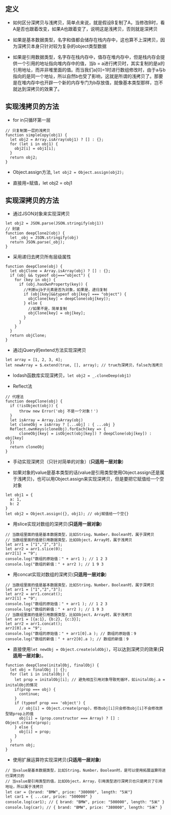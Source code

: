 ## 定义

  - 如何区分深拷贝与浅拷贝，简单点来说，就是假设B复制了A，当修改B时，看A是否也跟着改变，如果A也跟着变了，说明这是浅拷贝，否则就是深拷贝

  - 如果是基本数据类型，名字和值都会储存在栈内存中，这也算不上深拷贝，因为深拷贝本身只针对较为复杂的object类型数据

  - 如果是引用数据类型，名字存在栈内存中，值存在堆内存中，但是栈内存会提供一个引用的地址指向堆内存中的值，当b = a进行拷贝时，其实复制的是a的引用地址，而并非堆里面的值。而当我们a[0]=1时进行数组修改时，由于a与b指向的是同一个地址，所以自然b也受了影响，这就是所谓的浅拷贝了。那要是在堆内存中也开辟一个新的内存专门为b存放值，就像基本类型那样，岂不就达到深拷贝的效果了。

## 实现浅拷贝的方法

  - for in只循环第一层
  ```
  // 只复制第一层的浅拷贝
  function simpleCopy(obj1) {
    let obj2 = Array.isArray(obj1) ? [] : {};
    for (let i in obj1) {
      obj2[i] = obj1[i];
    }
    return obj2;
  }
  ```

  - Object.assign方法, `let obj2 = Object.assign(obj2);`

  - 直接用=赋值，let obj2 = obj1

## 实现深拷贝的方法

  - 通过JSON对象来实现深拷贝
  ```
  let obj2 = JSON.parse(JSON.stringify(obj1))
  // 封装
  function deepClone2(obj) {
    let _obj = JSON.stringify(obj)
    return JSON.parse(_obj);
  }
  ```

  - 采用递归去拷贝所有层级属性
  ```
  function deepClone(obj) {
    let objClone = Array.isArray(obj) ? [] : {};
    if (obj && typeof obj==="object") {
      for (key in obj) {
        if (obj.hasOwnProperty(key)) {
          //判断ojb子元素是否为对象，如果是，递归复制
          if (obj[key]&&typeof obj[key] === "object") {
            objClone[key] = deepClone(obj[key]);
          } else {
            //如果不是，简单复制
            objClone[key] = obj[key];
          }
        }
      }
    }
    return objClone;
  } 
  ```

  - 通过jQuery的extend方法实现深拷贝
  ```
  let array = [1, 2, 3, 4];
  let newArray = $.extend(true, [], array); // true为深拷贝，false为浅拷贝
  ```

  - lodash函数库实现深拷贝，`let obj2 = _.cloneDeep(obj1)`

  - Reflect法
  ```
  // 代理法
  function deepClone(obj) {
    if (!isObject(obj)) {
        throw new Error('obj 不是一个对象！')
    }
    let isArray = Array.isArray(obj)
    let cloneObj = isArray ? [...obj] : { ...obj }
    Reflect.ownKeys(cloneObj).forEach(key => {
        cloneObj[key] = isObject(obj[key]) ? deepClone(obj[key]) : obj[key]
    })
    return cloneObj
  }
  ```

  - 手动实现深拷贝（只针对简单的对象）(**只适用一层对象**)

  - 如果对象的value是基本类型的话(value是引用类型使用Object.assign还是属于浅拷贝)，也可以用Object.assign来实现深拷贝，但是要把它赋值给一个空对象
  ```
  let obj1 = {
    a: 1,
    b: 2
  }
  let obj2 = Object.assign({}, obj1); // obj赋值给一个空{}
  ```

  - 用slice实现对数组的深拷贝(**只适用一层对象**)
  ```
  // 当数组里面的值是基本数据类型，比如String，Number，Boolean时，属于深拷贝
  // 当数组里面的值是引用数据类型，比如Object，Array时，属于浅拷贝
  let arr1 = ["1","2","3"]; 
  let arr2 = arr1.slice(0);
  arr2[1] = "9";
  console.log("数组的原始值：" + arr1 ); // 1 2 3
  console.log("数组的新值：" + arr2 ); // 1 9 3
  ```

  - 用concat实现对数组的深拷贝(**只适用一层对象**)
  ```
  // 当数组里面的值是基本数据类型，比如String，Number，Boolean时，属于深拷贝
  let arr1 = ["1","2","3"];
  let arr2 = arr1.concat();
  arr2[1] = "9";
  console.log("数组的原始值：" + arr1 ); // 1 2 3
  console.log("数组的新值：" + arr2 ); // 1 9 3
  // 当数组里面的值是引用数据类型，比如Object，Array时，属于浅拷贝
  let arr1 = [{a:1}, {b:2}, {c:3}];
  let arr2 = arr1.concat();
  arr2[0].a = "9";
  console.log("数组的原始值：" + arr1[0].a ); // 数组的原始值：9
  console.log("数组的新值：" + arr2[0].a ); // 数组的新值：9
  ```

  - 直接使用`let newObj = Object.create(oldObj)`，可以达到深拷贝的效果(**只适用一层对象**)。
  ```
  function deepClone(initalObj, finalObj) {    
    let obj = finalObj || {};    
    for (let i in initalObj) {        
      let prop = initalObj[i]; // 避免相互引用对象导致死循环，如initalObj.a = initalObj的情况
      if(prop === obj) {            
        continue;
      }        
      if (typeof prop === 'object') {
        // obj[i] = Object.create(prop)，修改obj[i]只会修改obj[i]不会修改原型链prop上的值
        obj[i] = (prop.constructor === Array) ? [] : Object.create(prop);
      } else {
        obj[i] = prop;
      }
    }    
    return obj;
  }
  ```

  - 使用扩展运算符实现深拷贝(**只适用一层对象**)
  ```
  // 当value是基本数据类型，比如String，Number，Boolean时，是可以使用拓展运算符进行深拷贝的
  // 当value是引用类型的值，比如Object，Array，引用类型进行深拷贝也只是拷贝了引用地址，所以属于浅拷贝
  let car = {brand: "BMW", price: "380000", length: "5米"}
  let car1 = { ...car, price: "500000" }
  console.log(car1); // { brand: "BMW", price: "500000", length: "5米" }
  console.log(car); // { brand: "BMW", price: "380000", length: "5米" }
  ```